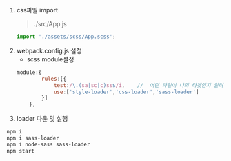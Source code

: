 1. css파일 import
    > ./src/App.js
    ```js
    import './assets/scss/App.scss';
    ```
2. webpack.config.js 설정
    + scss module설정
    ```js
    module:{
            rules:[{
                test:/\.(sa|sc|c)ss$/i,    //  어떤 파일이 나의 타겟인지 알려줘야함
                use:['style-loader','css-loader','sass-loader']
            }]
        },
    ``` 
2. loader 다운 및 실행
```bash
npm i
npm i sass-loader
npm i node-sass sass-loader
npm start
```